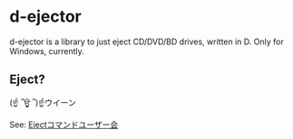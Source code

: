 # d-ejector

d-ejector is a library to just eject CD/DVD/BD drives, written in D.
Only for Windows, currently.

## Eject?

(☝ ՞ਊ ՞)☝ウイーン

See: [Ejectコマンドユーザー会](http://eject.kokuda.org/)
